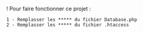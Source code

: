 ! Pour faire fonctionner ce projet :

    1 - Remplasser les ***** du fichier Database.php
    2 - Remplasser les ***** du fichier .htaccess

